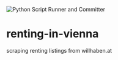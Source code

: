 ![Python Script Runner and Committer](https://github.com/AthomsG/renting-in-vienna/actions/workflows/python_run_and_push.yml/badge.svg)


# renting-in-vienna
scraping renting listings from willhaben.at
